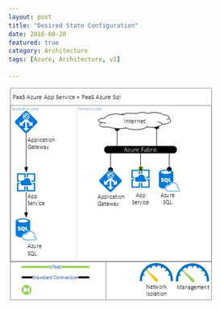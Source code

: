 ```yaml
---
layout: post
title: "Desired State Configuration"
date: 2016-08-20
featured: true
category: Architecture
tags: [Azure, Architecture, v1]

---
```



![](/images/APP-SQL-PAAS.png)
